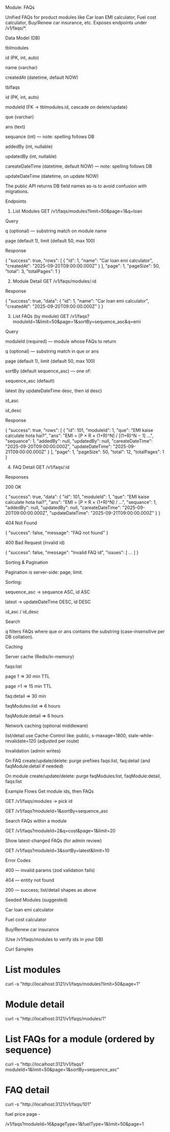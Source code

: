 

Module: FAQs

Unified FAQs for product modules like Car loan EMI calculator, Fuel cost calculator, Buy/Renew car insurance, etc.
Exposes endpoints under /v1/faqs/*.

Data Model (DB)

tblmodules

id (PK, int, auto)

name (varchar)

createdAt (datetime, default NOW)

tblfaqs

id (PK, int, auto)

moduleId (FK → tblmodules.id, cascade on delete/update)

que (varchar)

ans (text)

sequance (int) — note: spelling follows DB

addedBy (int, nullable)

updatedBy (int, nullable)

careateDateTime (datetime, default NOW) — note: spelling follows DB

updateDateTime (datetime, on update NOW)

The public API returns DB field names as-is to avoid confusion with migrations.

Endpoints
1) List Modules
GET /v1/faqs/modules?limit=50&page=1&q=loan

Query

q (optional) — substring match on module name

page (default 1), limit (default 50, max 100)

Response

{
  "success": true,
  "rows": [
    { "id": 1, "name": "Car loan emi calculator", "createdAt": "2025-09-20T09:00:00.000Z" }
  ],
  "page": 1,
  "pageSize": 50,
  "total": 3,
  "totalPages": 1
}

2) Module Detail
GET /v1/faqs/modules/:id

Response

{
  "success": true,
  "data": { "id": 1, "name": "Car loan emi calculator", "createdAt": "2025-09-20T09:00:00.000Z" }
}

3) List FAQs (by module)
GET /v1/faqs?moduleId=1&limit=50&page=1&sortBy=sequence_asc&q=emi

Query

moduleId (required) — module whose FAQs to return

q (optional) — substring match in que or ans

page (default 1), limit (default 50, max 100)

sortBy (default sequence_asc) — one of:

sequence_asc (default)

latest (by updateDateTime desc, then id desc)

id_asc

id_desc

Response

{
  "success": true,
  "rows": [
    {
      "id": 101,
      "moduleId": 1,
      "que": "EMI kaise calculate hota hai?",
      "ans": "EMI = [P × R × (1+R)^N] / [(1+R)^N − 1] ...",
      "sequance": 1,
      "addedBy": null,
      "updatedBy": null,
      "careateDateTime": "2025-09-20T09:00:00.000Z",
      "updateDateTime": "2025-09-21T09:00:00.000Z"
    }
  ],
  "page": 1,
  "pageSize": 50,
  "total": 12,
  "totalPages": 1
}

4) FAQ Detail
GET /v1/faqs/:id

Responses

200 OK

{
  "success": true,
  "data": {
    "id": 101,
    "moduleId": 1,
    "que": "EMI kaise calculate hota hai?",
    "ans": "EMI = [P × R × (1+R)^N] / ...",
    "sequance": 1,
    "addedBy": null,
    "updatedBy": null,
    "careateDateTime": "2025-09-20T09:00:00.000Z",
    "updateDateTime": "2025-09-21T09:00:00.000Z"
  }
}

404 Not Found

{ "success": false, "message": "FAQ not found" }

400 Bad Request (invalid id)

{ "success": false, "message": "Invalid FAQ id", "issues": [ ... ] }

Sorting & Pagination

Pagination is server-side: page, limit.

Sorting:

sequence_asc → sequance ASC, id ASC

latest → updateDateTime DESC, id DESC

id_asc / id_desc

Search

q filters FAQs where que or ans contains the substring (case-insensitive per DB collation).

Caching

Server cache (Redis/in-memory)

faqs:list

page 1 ⇒ 30 min TTL

page >1 ⇒ 15 min TTL

faq:detail ⇒ 30 min

faqModules:list ⇒ 6 hours

faqModule:detail ⇒ 6 hours

Network caching (optional middleware)

list/detail use Cache-Control like:
public, s-maxage=1800, stale-while-revalidate=120 (adjusted per route)

Invalidation (admin writes)

On FAQ create/update/delete: purge prefixes
faqs:list, faq:detail (and faqModule:detail if needed)

On module create/update/delete: purge
faqModules:list, faqModule:detail, faqs:list

Example Flows
Get module ids, then FAQs

GET /v1/faqs/modules → pick id

GET /v1/faqs?moduleId=1&sortBy=sequence_asc

Search FAQs within a module

GET /v1/faqs?moduleId=2&q=cost&page=1&limit=20

Show latest-changed FAQs (for admin review)

GET /v1/faqs?moduleId=3&sortBy=latest&limit=10

Error Codes

400 — invalid params (zod validation fails)

404 — entity not found

200 — success; list/detail shapes as above

Seeded Modules (suggested)

Car loan emi calculator

Fuel cost calculator

Buy/Renew car insurance

(Use /v1/faqs/modules to verify ids in your DB)

Curl Samples
# List modules
curl -s "http://localhost:3121/v1/faqs/modules?limit=50&page=1"

# Module detail
curl -s "http://localhost:3121/v1/faqs/modules/1"

# List FAQs for a module (ordered by sequence)
curl -s "http://localhost:3121/v1/faqs?moduleId=1&limit=50&page=1&sortBy=sequence_asc"

# FAQ detail
curl -s "http://localhost:3121/v1/faqs/101"



fuel price page -

/v1/faqs?moduleId=16&pageType=1&fuelType=1&limit=50&page=1